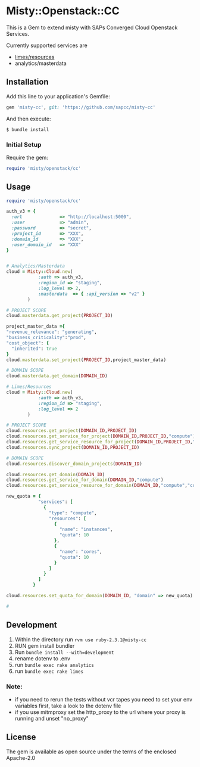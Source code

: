 # Misty::Openstack::CC

This is a Gem to extend misty with SAPs Converged Cloud Openstack Services.

Currently supported services are

* [limes/resources](https://github.com/sapcc/limes)
* analytics/masterdata

## Installation

Add this line to your application's Gemfile:

```ruby
gem 'misty-cc', git: 'https://github.com/sapcc/misty-cc'
```

And then execute:

    $ bundle install

### Initial Setup

Require the gem:

```ruby
require 'misty/openstack/cc'
```

## Usage

```ruby
require 'misty/openstack/cc'

auth_v3 = {
  :url              => "http://localhost:5000",
  :user             => "admin",
  :password         => "secret",
  :project_id       => "XXX",
  :domain_id        => "XXX",
  :user_domain_id   => "XXX"
}


# Analytics/Masterdata
cloud = Misty::Cloud.new(
            :auth => auth_v3,
            :region_id => "staging",
            :log_level => 2,
            :masterdata  => { :api_version => "v2" }
        )

# PROJECT SCOPE
cloud.masterdata.get_project(PROJECT_ID)

project_master_data ={ 
"revenue_relevance": "generating",
"business_criticality":"prod",
"cost_object": {
  "inherited": true
}
cloud.masterdata.set_project(PROJECT_ID,project_master_data)

# DOMAIN SCOPE
cloud.masterdata.get_domain(DOMAIN_ID)

# Limes/Resources
cloud = Misty::Cloud.new(
            :auth => auth_v3,
            :region_id => "staging",
            :log_level => 2
        )

# PROJECT SCOPE
cloud.resources.get_project(DOMAIN_ID,PROJECT_ID)
cloud.resources.get_service_for_project(DOMAIN_ID,PROJECT_ID,"compute")
cloud.resources.get_service_resource_for_project(DOMAIN_ID,PROJECT_ID,"compute","cores")
cloud.resources.sync_project(DOMAIN_ID,PROJECT_ID)

# DOMAIN SCOPE
cloud.resources.discover_domain_projects(DOMAIN_ID)

cloud.resources.get_domain(DOMAIN_ID)
cloud.resources.get_service_for_domain(DOMAIN_ID,"compute")
cloud.resources.get_service_resource_for_domain(DOMAIN_ID,"compute","cores")

new_quota = {
            "services": [
              {
                "type": "compute",
                "resources": [
                  {
                    "name": "instances",
                    "quota": 10
                  },
                  {
                    "name": "cores",
                    "quota": 10
                  }
                ]
              }
            ]
          }

cloud.resources.set_quota_for_domain(DOMAIN_ID, "domain" => new_quota)

# 

```

## Development

1. Within the directory run `rvm use ruby-2.3.1@misty-cc`
2. RUN gem install bundler
3. Run `bundle install --with=development`
4. rename dotenv to .env
5. run `bundle exec rake analytics`
6. run `bundle exec rake limes`

### Note: 
* if you need to rerun the tests without vcr tapes you need to set your env variables first, take a look to the dotenv file
* if you use mitmproxy set the http_proxy to the url where your proxy is running and unset "no_proxy" 

## License

The gem is available as open source under the terms of the enclosed Apache-2.0

